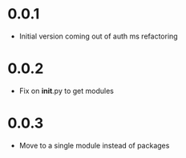 # 0.0.1
- Initial version coming out of auth ms refactoring

# 0.0.2
- Fix on __init__.py to get modules

# 0.0.3
- Move to a single module instead of packages
